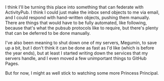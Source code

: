 I think I'll be turning this place into something that can federate with ActivityPub. I think I could just make the inbox send objects to me via email, and I could respond with hand-written objects, pushing them manually. There are things that would have to be fully automated, like following, because that's what the pubsub protocols like to require, but there's plenty that can be deferred to be done manually.

I've also been meaning to shut down one of my servers, Megumin, to save up a bit, but I don't think it can be done as fast as I'd like (which is before the year ends), but at least I started writing down the services that my servers handle, and I even moved a few unimportant things to GitHub Pages.

But for now, I might as well stick to watching some more Princess Principal.
